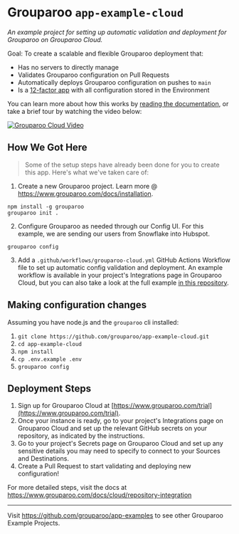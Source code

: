 # Grouparoo `app-example-cloud`

_An example project for setting up automatic validation and deployment for Grouparoo on Grouparoo Cloud._

Goal: To create a scalable and flexible Grouparoo deployment that:

- Has no servers to directly manage
- Validates Grouparoo configuration on Pull Requests
- Automatically deploys Grouparoo configuration on pushes to `main`
- Is a [12-factor app](https://12factor.net/) with all configuration stored in the Environment

You can learn more about how this works by [reading the documentation](https://grouparoo.com/docs/cloud), or take a brief tour by watching the video below:

[![Grouparoo Cloud Video](https://img.youtube.com/vi/pI9Af4FJ3ws/0.jpg)](https://www.youtube.com/watch?v=pI9Af4FJ3ws)

## How We Got Here

> Some of the setup steps have already been done for you to create this app. Here's what we've taken care of:

1. Create a new Grouparoo project. Learn more @ https://www.grouparoo.com/docs/installation.

```
npm install -g grouparoo
grouparoo init .
```

2. Configure Grouparoo as needed through our Config UI. For this example, we are sending our users from Snowflake into Hubspot.

```
grouparoo config
```

3. Add a `.github/workflows/grouparoo-cloud.yml` GitHub Actions Workflow file to set up automatic config validation and deployment. An example workflow is available in your project's Integrations page in Grouparoo Cloud, but you can also take a look at the full example [in this repository](https://github.com/grouparoo/app-example-cloud/blob/main/.github/workflows/grouparoo-cloud.yml).

## Making configuration changes

Assuming you have node.js and the `grouparoo` cli installed:

1. `git clone https://github.com/grouparoo/app-example-cloud.git`
2. `cd app-example-cloud`
3. `npm install`
4. `cp .env.example .env`
5. `grouparoo config`

## Deployment Steps

1. Sign up for Grouparoo Cloud at [https://www.grouparoo.com/trial](https://www.grouparoo.com/trial).
2. Once your instance is ready, go to your project's Integrations page on Grouparoo Cloud and set up the relevant GitHub secrets on your repository, as indicated by the instructions.
3. Go to your project's Secrets page on Grouparoo Cloud and set up any sensitive details you may need to specify to connect to your Sources and Destinations.
4. Create a Pull Request to start validating and deploying new configuration!

For more detailed steps, visit the docs at https://www.grouparoo.com/docs/cloud/repository-integration

---

Visit https://github.com/grouparoo/app-examples to see other Grouparoo Example Projects.
